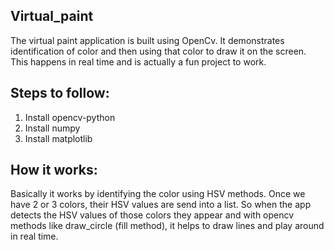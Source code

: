 ## Virtual_paint
The virtual paint application is built using OpenCv. 
It demonstrates identification of color and then using that color to draw it on the screen. This happens in real time and is actually a fun project to work.

## Steps to follow:
1. Install opencv-python
2. Install numpy
3. Install matplotlib

## How it works:
Basically it works by identifying the color using HSV methods. Once we have 2 or 3 colors, their HSV values are send into a list. So when the app detects the HSV values of those colors they appear and with opencv methods like draw_circle (fill method), it helps to draw lines and play around in real time.
